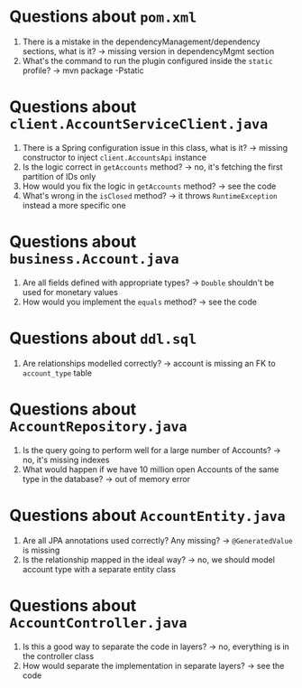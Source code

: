# Questions about `pom.xml`
1. There is a mistake in the dependencyManagement/dependency sections, what is it? -> missing version in dependencyMgmt section
2. What's the command to run the plugin configured inside the `static` profile? -> mvn package -Pstatic

# Questions about `client.AccountServiceClient.java`
1. There is a Spring configuration issue in this class, what is it? -> missing constructor to inject `client.AccountsApi` instance
2. Is the logic correct in `getAccounts` method? -> no, it's fetching the first partition of IDs only
3. How would you fix the logic in `getAccounts` method? -> see the code
4. What's wrong in the `isClosed` method? -> it throws `RuntimeException` instead a more specific one

# Questions about `business.Account.java`
1. Are all fields defined with appropriate types? -> `Double` shouldn't be used for monetary values
2. How would you implement the `equals` method? -> see the code

# Questions about `ddl.sql`
1. Are relationships modelled correctly? -> account is missing an FK to `account_type` table

# Questions about `AccountRepository.java`
1. Is the query going to perform well for a large number of Accounts? -> no, it's missing indexes
2. What would happen if we have 10 million open Accounts of the same type in the database? -> out of memory error

# Questions about `AccountEntity.java`
1. Are all JPA annotations used correctly? Any missing? -> `@GeneratedValue` is missing
2. Is the relationship mapped in the ideal way? -> no, we should model account type with a separate entity class

# Questions about `AccountController.java`
1. Is this a good way to separate the code in layers? -> no, everything is in the controller class
2. How would separate the implementation in separate layers? -> see the code
